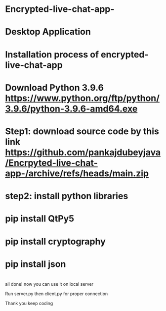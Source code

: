 # Encrypted-live-chat-app-
# Desktop Application 
# Installation process of encrypted-live-chat-app
# Download Python 3.9.6 https://www.python.org/ftp/python/3.9.6/python-3.9.6-amd64.exe
# Step1: download source code by this link https://github.com/pankajdubeyjava/Encrpyted-live-chat-app-/archive/refs/heads/main.zip
# step2: install python libraries
# pip install QtPy5
# pip install cryptography
# pip install json
#
all done! now you can use it on local server

Run server.py then client.py for proper connection

Thank you keep coding

